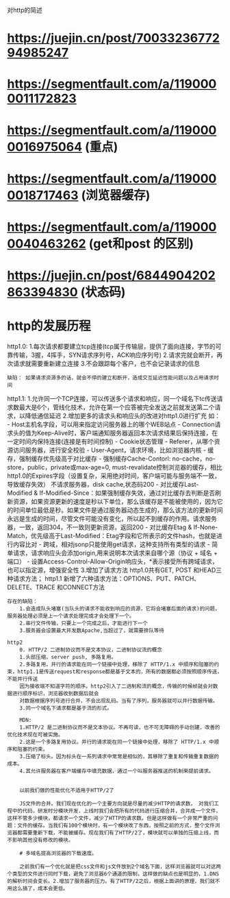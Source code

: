 对http的简述

# https://juejin.cn/post/7003323677294985247

# https://segmentfault.com/a/1190000011172823

# https://segmentfault.com/a/1190000016975064 (重点)

# https://segmentfault.com/a/1190000018717463 (浏览器缓存)

# https://segmentfault.com/a/1190000040463262 (get和post 的区别)

# https://juejin.cn/post/6844904202863394830 (状态码)


# http的发展历程

http1.0:
    1.每次请求都要建立tcp连接(tcp属于传输层，提供了面向连接，字节的可靠传输，3握，4挥手，SYN请求序列号，ACK响应序列号)
    2.请求完就会断开，再次请求就需要重新建立连接
    3.不会跟踪每个客户，也不会记录请求的信息

    缺陷： 如果请求资源多的话，就会不停的建立和断开，造成交互延迟性能问题以及占用请求时间

http1.1:
    1.允许同一个TCP连接，可以传送多个请求和响应，同一个域名下tc传送请求数最大是6个，管线化技术，允许在第一个应答被完全发送之前就发送第二个请求，以降低通信延迟
    2.增加更多的请求头和响应头的改进对http1.0进行扩充
    如： 
        - Host主机名字段，可以用来指定访问服务器上的哪个WEB站点
        - Connection请求头的值为Keep-Alive时，客户端通知服务器返回本次请求结果后保持连接，在一定时间内保持连接(连接是有时间控制)
        - Cookie状态管理
        - Referer，从哪个资源访问服务器，进行安全校验
        - User-Agent，请求环境，比如浏览器内核
        - 缓存，强制缓存优先级高于对比缓存
            - 强制缓存Cache-Contorl: no-cache，no-store，public，private或max-age=0, must-revalidate控制浏览器的缓存，相比http1.0的Expires字段（设置复杂，采用绝对时间，客户端可能与服务端不一致，导致缓存失效） 不请求服务器，disk cache,状态码200
            - 对比缓存Last-Modified & If-Modified-Since：如果强制缓存失效，通过对比缓存去判断是否刷新资源，如果资源更新的速度是秒以下单位，那么该缓存是不能被使用的，因为它的时间单位最低是秒。如果文件是通过服务器动态生成的，那么该方法的更新时间永远是生成的时间，尽管文件可能没有变化，所以起不到缓存的作用。请求服务器，一致，返回304，不一致则更新资源，返回200
            - 对比缓存Etag & If-None-Match，优先级高于Last-Modified：Etag字段和它所表示的文件hash，也就是进行内容比对
        - 跨域，相对jsonp只能使用get请求，这种支持所有类型的请求
            - 简单请求，请求响应头会添加origin,用来说明本次请求来自哪个源（协议 + 域名 + 端口）
            - 设置Access-Control-Allow-Origin响应头，*表示接受所有跨域请求，也可以指定源，增强安全性
    3.增加了请求方法
    http1.0共有GET, POST 和HEAD三种请求方法；
    http1.1 新增了六种请求方法：OPTIONS、PUT、PATCH、DELETE、TRACE 和CONNECT方法
    

    存在的缺陷： 
        1.会造成队头堵塞(当队头的请求不能收到响应的资源，它将会堵塞后面的请求)的问题，服务器处理必须是上一个请求处理完成才会处理下一个。
        2.串行文件传输，只要上一个完成之后，才能进行下一个
        3.服务器会设置最大并发数Apache,当超过了，就需要排队等待

    http2
        0. HTTP/2 二进制协议而不是文本协议，二进制协议流的概念
        1.头部压缩，server push, 多路复用。 
        2.多路复用，并行的请求能在同一个链接中处理，移除了 HTTP/1.x 中顺序和阻塞的约束，http1.1是传送request和response都是基于文本的，所有的数据都必须按照顺序传送，不能并行传送
        因为接收端不知道字符的顺序。http2引入了二进制和流的概念，传输的时候帧就会对数据进行顺序标识，浏览器收到数据后就会
        对数据根据序列号进行合并，不会出现乱码。当有了序列，服务器就可以并行数据传输。
        3.同一个域名下请求都是基于流的形式。

        MDN:
        1.HTTP/2 是二进制协议而不是文本协议。不再可读，也不可无障碍的手动创建，改善的优化技术现在可被实施。
        2.这是一个多路复用协议。并行的请求能在同一个链接中处理，移除了 HTTP/1.x 中顺序和阻塞的约束。
        3.压缩了标头。因为标头在一系列请求中常常是相似的，其移除了重复和传输重复数据的成本。
        4.其允许服务器在客户端缓存中填充数据，通过一个叫服务器推送的机制来提前请求。


        以前我们做的性能优化不适用于HTTP/2了

        JS文件的合并。我们现在优化的一个主要方向就是尽量的减少HTTP的请求数， 对我们工程中的代码，研发时分模块开发，上线时我们会把所有的代码进行压缩合并，合并成一个文件，这样不管多少模块，都请求一个文件，减少了HTTP的请求数。但是这样做有一个非常严重的问题：文件的缓存。当我们有100个模块时，有一个模块改了东西，按照之前的方式，整个文件浏览器都需要重新下载，不能被缓存。现在我们有了HTTP/2了，模块就可以单独的压缩上线，而不影响其他没有修改的模块。

        # 多域名提高浏览器的下载速度。

        之前我们有一个优化就是把css文件和js文件放到2个域名下面，这样浏览器就可以对这两个类型的文件进行同时下载，避免了浏览器6个通道的限制，这样做的缺点也是明显的，1.DNS的解析时间会变长。2.增加了服务器的压力。有了HTTP/2之后，根据上面讲的原理，我们就不用这么搞了，成本会更低。







